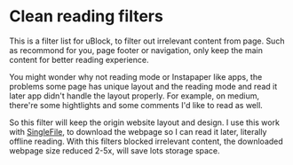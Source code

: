 # Clean reading filters
This is a filter list for uBlock, to filter out irrelevant content from page. Such as recommond for you, page footer or navigation, only keep the main content for better reading experience.

You might wonder why not reading mode or Instapaper like apps, the problems some page has unique layout and the reading mode and read it later app didn't handle the layout properly. For example, on medium, there're some hightlights and some comments I'd like to read as well.

So this filter will keep the origin website layout and design.
I use this work with [SingleFile](https://github.com/gildas-lormeau/SingleFile), to download the webpage so I can read it later, literally offline reading. With this filters blocked irrelevant content, the downloaded webpage size reduced 2-5x, will save lots storage space.
